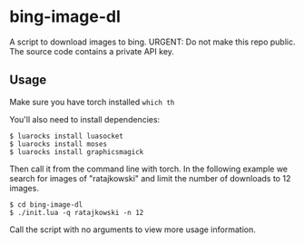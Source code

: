 bing-image-dl
=========================

A script to download images to bing.
URGENT: Do not make this repo public. The source code contains a private API key.

Usage
-----

Make sure you have torch installed `which th`

You'll also need to install dependencies:

    $ luarocks install luasocket
    $ luarocks install moses
    $ luarocks install graphicsmagick

Then call it from the command line with torch.
In the following example we search for images of "ratajkowski" and limit the number of downloads to 12 images.

    $ cd bing-image-dl
    $ ./init.lua -q ratajkowski -n 12

Call the script with no arguments to view more usage information.

